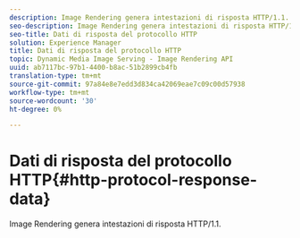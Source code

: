 ```yaml
---
description: Image Rendering genera intestazioni di risposta HTTP/1.1.
seo-description: Image Rendering genera intestazioni di risposta HTTP/1.1.
seo-title: Dati di risposta del protocollo HTTP
solution: Experience Manager
title: Dati di risposta del protocollo HTTP
topic: Dynamic Media Image Serving - Image Rendering API
uuid: ab7117bc-97b1-4400-b8ac-51b2899cb4fb
translation-type: tm+mt
source-git-commit: 97a84e8e7edd3d834ca42069eae7c09c00d57938
workflow-type: tm+mt
source-wordcount: '30'
ht-degree: 0%

---
```



# Dati di risposta del protocollo HTTP{#http-protocol-response-data}

Image Rendering genera intestazioni di risposta HTTP/1.1.

